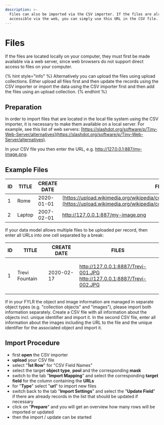 ```yaml
---
description: >-
  Files can also be imported via the CSV importer. If the files are already
  accessible via the web, you can simply use this URL in the CSV file.
---
```


# Files

If the files are located locally on your computer, they must first be made available via a web server, since web browsers do not support direct access to files on your computer.

{% hint style="info" %}
Alternatively you can upload the files using upload collections. Either upload all files first and then update the records using the CSV importer or import the data using the CSV importer first and then add the files using an upload collection.
{% endhint %}

## Preparation

In order to import files that are located in the local file system using the CSV importer, it is necessary to make them available on a local server. For example, see this list of web servers: [https://slashdot.org/software/p/Tiny-Web-Server/alternatives](https://slashdot.org/software/p/Tiny-Web-Server/alternatives).

In your CSV file you then enter the URL, e.g. http://127.0.0.1:887/my-image.png.

## Example Files

| ID | TITLE  | CREATE DATE | FILE                                                                                                                                                       |
| -- | ------ | ----------- | ---------------------------------------------------------------------------------------------------------------------------------------------------------- |
| 1  | Rome   | 2020-01-01  | [https://upload.wikimedia.org/wikipedia/commons/c/c0/Rome\_Montage\_2017.png](https://upload.wikimedia.org/wikipedia/commons/c/c0/Rome\_Montage\_2017.png) |
| 2  | Laptop | 2007-02-01  | http://127.0.0.1:887/my-image.png                                                                                                                          |

If your data model allows multiple files to be uploaded per record, then enter all URLs into one cell separated by a break:

| ID | TITLE          | CREATE DATE | FILES                                                                             |
| -- | -------------- | ----------- | --------------------------------------------------------------------------------- |
| 1  | Trevi Fountain | 2020-02-17  | <p>http://127.0.0.1:8887/Trevi-001.JPG<br>http://127.0.0.1:8887/Trevi-002.JPG</p> |

If in your FYLR the object and image information are managed in separate object types (e.g. "collection objects" and "images"), please import both information separately. Create a CSV file with all information about the objects incl. unique identifier and import it. In the second CSV file, enter all information about the images including the URL to the file and the unique identifier for the associated object and import it.

## Import Procedure

* first **open** the CSV importer&#x20;
* **upload** your CSV file&#x20;
* select "**1st Row**" for "CSV Field Names"&#x20;
* select the target **object type**, **pool** and the corresponding **mask**&#x20;
* switch to the tab "**Import Mapping**" and select the corresponding **target field** for the column containing the **URLs**&#x20;
* for "**Type**" select "**url**" to import new files&#x20;
* switch back to the tab "**Import Settings**" and select the "**Update Field**" if there are already records in the list that should be updated if necessary&#x20;
* click on "**Prepare**" and you will get an overview how many rows will be imported or updated&#x20;
* then the import / update can be started
